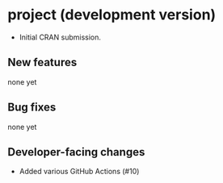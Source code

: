 # project (development version)

* Initial CRAN submission.

## New features

none yet

## Bug fixes

none yet

## Developer-facing changes

* Added various GitHub Actions (#10)
